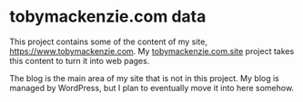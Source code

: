 tobymackenzie.com data
=======

This project contains some of the content of my site, <https://www.tobymackenzie.com>.  My [tobymackenzie.com.site](https://github.com/tobymackenzie/tobymackenzie.com.site) project takes this content to turn it into web pages.

The blog is the main area of my site that is not in this project.  My blog is managed by WordPress, but I plan to eventually move it into here somehow.

